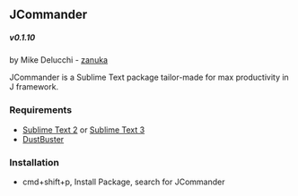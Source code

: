 ## JCommander
##### v0.1.10
by Mike Delucchi - [zanuka](https://github.com/zanuka)

JCommander is a Sublime Text package tailor-made for max productivity in J framework.

### Requirements

- [Sublime Text 2](http://www.sublimetext.com/2) or [Sublime Text 3](http://www.sublimetext.com/3)
- [DustBuster](https://packagecontrol.io/packages/DustBuster)

### Installation
- cmd+shift+p, Install Package, search for JCommander








